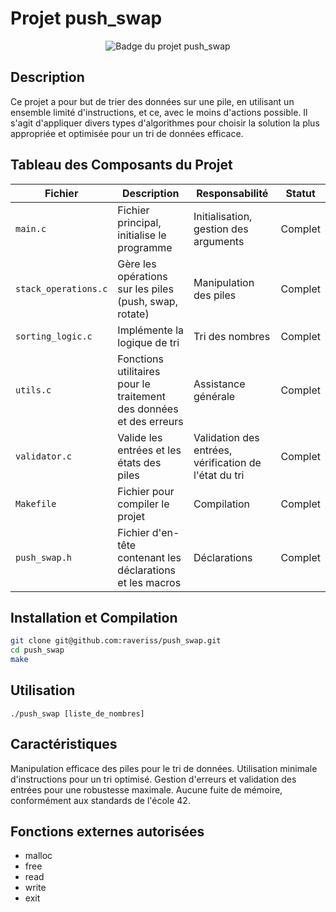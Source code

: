 # Projet push_swap

<div align="center">
  <img src="https://github.com/ayogun/42-project-badges/raw/main/badges/push_swape.png?raw=true" alt="Badge du projet push_swap">
</div>

## Description

Ce projet a pour but de trier des données sur une pile, en utilisant un ensemble limité d'instructions, et ce, avec le moins d'actions possible. Il s'agit d'appliquer divers types d'algorithmes pour choisir la solution la plus appropriée et optimisée pour un tri de données efficace.

## Tableau des Composants du Projet

| Fichier            | Description                                                               | Responsabilité                                         | Statut   |
|--------------------|---------------------------------------------------------------------------|--------------------------------------------------------|----------|
| `main.c`           | Fichier principal, initialise le programme                                | Initialisation, gestion des arguments                  | Complet  |
| `stack_operations.c`| Gère les opérations sur les piles (push, swap, rotate)                    | Manipulation des piles                                 | Complet  |
| `sorting_logic.c`  | Implémente la logique de tri                                              | Tri des nombres                                        | Complet  |
| `utils.c`          | Fonctions utilitaires pour le traitement des données et des erreurs       | Assistance générale                                    | Complet  |
| `validator.c`      | Valide les entrées et les états des piles                                 | Validation des entrées, vérification de l'état du tri | Complet  |
| `Makefile`         | Fichier pour compiler le projet                                           | Compilation                                            | Complet  |
| `push_swap.h`      | Fichier d'en-tête contenant les déclarations et les macros                | Déclarations                                           | Complet  |

## Installation et Compilation

```bash
git clone git@github.com:raveriss/push_swap.git
cd push_swap
make
```

## Utilisation
```
./push_swap [liste_de_nombres]
```

## Caractéristiques
Manipulation efficace des piles pour le tri de données.
Utilisation minimale d'instructions pour un tri optimisé.
Gestion d'erreurs et validation des entrées pour une robustesse maximale.
Aucune fuite de mémoire, conformément aux standards de l'école 42.

## Fonctions externes autorisées
- malloc
- free
- read
- write
- exit
